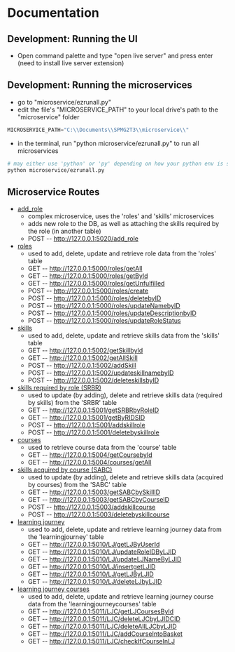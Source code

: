 # Documentation

## Development: Running the UI
- Open command palette and type "open live server" and press enter (need to install live server extension)

## Development: Running the microservices
- go to "microservice/ezrunall.py"
- edit the file's "MICROSERVICE_PATH" to your local drive's path to the "microservice" folder
```py
MICROSERVICE_PATH="C:\\Documents\\SPMG2T3\\microservice\\"
```
- in the terminal, run "python microservice/ezrunall.py" to run all microservices
```bash
# may either use 'python' or 'py' depending on how your python env is set
python microservice/ezrunall.py
```

## Microservice Routes

- [add_role](./microservice/add_role.py)
  - complex microservice, uses the 'roles' and 'skills' microservices
  - adds new role to the DB, as well as attaching the skills required by the role (in another table)
  - POST -- http://127.0.0.1:5020/add_role
- [roles](./microservice/roles.py)
  - used to add, delete, update and retrieve role data from the 'roles' table
  - GET -- http://127.0.0.1:5000/roles/getAll
  - GET -- http://127.0.0.1:5000/roles/getById
  - GET -- http://127.0.0.1:5000/roles/getUnfulfilled
  - POST -- http://127.0.0.1:5000/roles/create
  - POST -- http://127.0.0.1:5000/roles/deletebyID
  - POST -- http://127.0.0.1:5000/roles/updateNamebyID
  - POST -- http://127.0.0.1:5000/roles/updateDescriptionbyID
  - POST -- http://127.0.0.1:5000/roles/updateRoleStatus
- [skills](./microservice/skills.py)
  - used to add, delete, update and retrieve skills data from the 'skills' table
  - GET  -- http://127.0.0.1:5002/getSkillbyId
  - GET  -- http://127.0.0.1:5002/getAllSkill
  - POST -- http://127.0.0.1:5002/addSkill
  - POST -- http://127.0.0.1:5002/updateskillnamebyID
  - POST -- http://127.0.0.1:5002/deleteskillsbyID
- [skills required by role (SRBR)](./microservice/skills_required_by_role.py)
  - used to update (by adding), delete and retrieve skills data (required by skills) from the 'SRBR' table
  - GET -- http://127.0.0.1:5001/getSRBRbyRoleID
  - GET -- http://127.0.0.1:5001/getByRIDSID
  - POST -- http://127.0.0.1:5001/addskillrole
  - POST -- http://127.0.0.1:5001/deletebyskillrole
- [courses](./microservice/courses.py)
  - used to retrieve course data from the 'course' table
  - GET -- http://127.0.0.1:5004/getCoursebyId
  - GET -- http://127.0.0.1:5004/courses/getAll
- [skills acquired by course (SABC)](./microservice/skills_acquired_by_course.py)
  - used to update (by adding), delete and retrieve skills data (acquired by courses) from the 'SABC' table
  - GET -- http://127.0.0.1:5003/getSABCbySkillID
  - GET -- http://127.0.0.1:5003/getSABCbyCourseID
  - POST -- http://127.0.0.1:5003/addskillcourse
  - POST -- http://127.0.0.1:5003/deletebyskillcourse
- [learning journey](./microservice/learningjourney.py)
  - used to add, delete, update and retrieve learning journey data from the 'learningjourney' table
  - GET -- http://127.0.0.1:5010/LJ/getLJByUserId
  - GET -- http://127.0.0.1:5010/LJ/updateRoleIDByLJID
  - GET -- http://127.0.0.1:5010/LJ/updateLJNameByLJID
  - GET -- http://127.0.0.1:5010/LJ/insertgetLJID
  - GET -- http://127.0.0.1:5010/LJ/getLJByLJID
  - GET -- http://127.0.0.1:5010/LJ/deleteLJbyLJID
- [learning journey courses](./microservice/learningjourneycourses.py)
  - used to add, delete, update and retrieve learning journey course data from the 'learningjourneycourses' table
  - GET -- http://127.0.0.1:5011/LJC/getLJCoursesById
  - GET -- http://127.0.0.1:5011/LJC/deleteLJCbyLJIDCID
  - GET -- http://127.0.0.1:5011/LJC/deleteAllLJCbyLJID
  - GET -- http://127.0.0.1:5011/LJC/addCourseIntoBasket
  - GET -- http://127.0.0.1:5011/LJC/checkIfCourseInLJ
